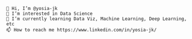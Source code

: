 

    👋 Hi, I’m @yosia-jk
    👀 I’m interested in Data Science
    🌱 I’m currently learning Data Viz, Machine Learning, Deep Learning, etc
    📫 How to reach me https://www.linkedin.com/in/yosia-jk/

